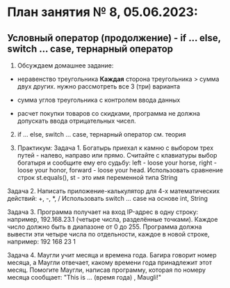 # План занятия № 8, 05.06.2023:
## Условный оператор (продолжение) - if ... else, switch ... case, тернарный оператор

1. Обсуждаем домашнее задание:
- неравенство треугольника
**Каждая** сторона треугольника > сумма двух других.
нужно рассмотреть все 3 (три) варианта

- сумма углов треугольника с контролем ввода данных

- расчет покупки товаров со скидками, программа не должна допускать ввода отрицательных чисел.

2. if ... else, switch ... case, тернарный оператор
см. теория

3. Практикум:
Задача 1.
Богатырь приехал к камню с выбором трех путей - налево, направо или прямо.
Считайте с клавиатуры выбор богатыря и сообщите ему его судьбу:
left - loose your horse, right - loose your honor, forward - loose your head.
Использовать сравнение строк st.equals(), st - это имя переменной типа String

Задача 2.
Написать приложение-калькулятор для 4-х математических действий: +, -, *, /
Использовать switch ... case на основе int, String

Задача 3.
Программа получает на вход IP-адрес в одну строку:
например, 192.168.23.1 (четыре числа, разделённые точками). Каждое число должно быть 
в диапазоне от 0 до 255.
Программа должна вывести эти четыре числа по отдельности, каждое в новой строке, например:
192
168
23
1

Задача 4.
Маугли учит месяца и времена года. Багира говорит номер месяца, 
а Маугли отвечает, какому времени года принадлежит этот месяц.
Помогите Маугли, написав программу, которая по номеру месяца сообщает:
"This is ... (время года) , Maugli!" 
